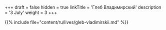 +++
draft = false
hidden = true
linkTitle = 'Глеб Владимирский'
description = '3 July'
weight = 3
+++

{{% include file="content/ru/lives/gleb-vladimirskii.md" %}}
